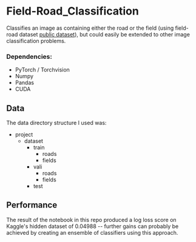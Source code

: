 # Field-Road_Classification

Classifies an image as containing either the road or the field (using field-road dataset <a href="https://drive.google.com/file/d/1pOKhKzIs6-oXv3SlKrzs0ItHI34adJsT/view">public dataset</a>), but could easily be extended to other image classification problems.

### Dependencies:
- PyTorch / Torchvision
- Numpy
- Pandas
- CUDA

## Data

The data directory structure I used was:

* project
  * dataset
    * train
      * roads
      * fields
    * vali
      * roads
      * fields
    * test


## Performance
The result of the notebook in this repo produced a log loss score on Kaggle's hidden dataset of 0.04988 -- further gains can probably be achieved by creating an ensemble of classifiers using this approach. 

